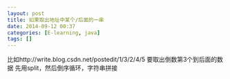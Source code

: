 ```yaml
---
layout: post
title: 如果取出地址中某个/后面的一串
date: 2014-09-12 00:37
categories: [E-learning, java]
tags: []
---
```

比如http://write.blog.csdn.net/postedit/1/3/2/4/5
要取出倒数第3个到后面的数据
先用split，然后倒序循环，字符串拼接
